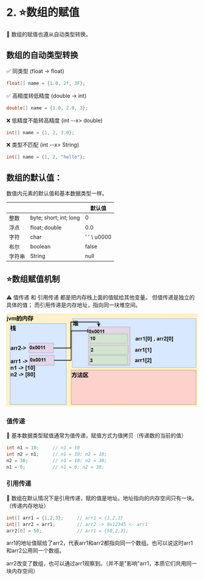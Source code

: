 # 2. ⭐数组的赋值

📌 数组的赋值也遵从自动类型转换。

## 数组的自动类型转换

✅ 同类型 (float -> float)

```java
float[] name = {1.0, 2f, 3F};
```

✅ 高精度转低精度 (double -> int)

```java
double[] name = {1.0, 2.0, 3};
```

❌ 低精度不能转高精度 (int --x> double)

```java
int[] name = {1, 2, 3.0};
```

❌ 类型不匹配 (int --x> String)

```java
int[] name = {1, 2, "hello"};
```



## 数组的默认值：

数值内元素的默认值和基本数据类型一样。

|  |  | 默认值 |
| --- | --- | --- |
| 整数 | byte; short; int; long | 0 |
| 浮点 | float; double  | 0.0 |
| 字符 | char | ' '  \ u0000 |
| 布尔 | boolean | false |
| 字符串 | String | null |



## ⭐数组赋值机制

⚠️ 值传递 和 引用传递 都是把内存栈上面的值赋给其他变量。
  但值传递是独立的具体的值；
  而引用传递是内存地址，指向同一块堆空间。

![Untitled](2%20%E2%AD%90%E6%95%B0%E7%BB%84%E7%9A%84%E8%B5%8B%E5%80%BC%20f20a1b5cbf6c4c7f993cba97fdbb82bd/Untitled.png)

### 值传递


📌 基本数据类型赋值通常为值传递，赋值方式为值拷贝（传递数的当前的值）

```java
int n1 = 10;     // n1 = 10
int n2 = n1;     // n1 = 10; n2 = 10;
n2 = 30;         // n1 = 10; n2 = 30;
n1 = 0;          // n1 = 0; n2 = 30;
```

### 引用传递 


📌 数组在默认情况下是引用传递，赋的值是地址。地址指向的内存空间只有一块。（传递内存地址）

```java
int[] arr1 = {1,2,3};     // arr1 = {1,2,3}
int[] arr2 = arr1;        // arr2 -> 0x12345 <- arr1 
arr2[0] = 50;             // arr1 = {50,2,3}; 
```

arr1的地址值赋给了arr2，代表arr1和arr2都指向同一个数组。也可以说这时arr1和arr2公用同一个数组。

arr2改变了数组，也可以通过arr1观察到。（并不是"影响"arr1，本质它们共用同一块内存空间）